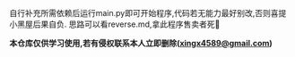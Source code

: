 自行补充所需依赖后运行main.py即可开始程序,代码若无能力最好别改,否则喜提小黑屋后果自负.
思路可以看reverse.md,拿此程序售卖者死🐎

**本仓库仅供学习使用,若有侵权联系本人立即删除(xingx4589@gmail.com)**


